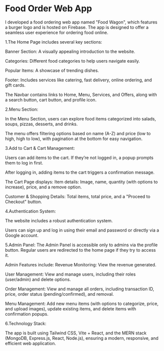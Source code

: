 # Food Order Web App

I developed a food ordering web app named "Food Wagon", which features a burger logo and is hosted on Firebase. The app is designed to offer a seamless user experience for ordering food online.

1.The Home Page includes several key sections:

Banner Section: A visually appealing introduction to the website.

Categories: Different food categories to help users navigate easily.

Popular Items: A showcase of trending dishes.

Footer: Includes services like catering, fast delivery, online ordering, and gift cards.

The Navbar contains links to Home, Menu, Services, and Offers, along with a search button, cart button, and profile icon.





2.Menu Section:

In the Menu Section, users can explore food items categorized into salads, soups, pizzas, desserts, and drinks.

The menu offers filtering options based on name (A-Z) and price (low to high, high to low), with pagination at the bottom for easy navigation.




3.Add to Cart & Cart Management:

Users can add items to the cart. If they’re not logged in, a popup prompts them to log in first.

After logging in, adding items to the cart triggers a confirmation message.

The Cart Page displays:
Item details: Image, name, quantity (with options to increase), price, and a remove option.

Customer & Shopping Details: Total items, total price, and a "Proceed to Checkout" button.




4.Authentication System:

The website includes a robust authentication system.

Users can sign up and log in using their email and password or directly via a Google account.





5.Admin Panel:
The Admin Panel is accessible only to admins via the profile button. Regular users are redirected to the home page if they try to access it.

Admin Features include:
Revenue Monitoring: View the revenue generated.

User Management: View and manage users, including their roles (user/admin) and delete options.

Order Management: View and manage all orders, including transaction ID, price, order status (pending/confirmed), and removal.

Menu Management: Add new menu items (with options to categorize, price, and upload images), update existing items, and delete items with confirmation popups.




6.Technology Stack:

The app is built using Tailwind CSS, Vite + React, and the MERN stack (MongoDB, Express.js, React, Node.js), ensuring a modern, responsive, and efficient web application.

